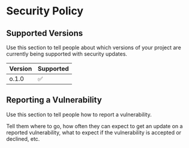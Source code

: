 # Security Policy

## Supported Versions

Use this section to tell people about which versions of your project are
currently being supported with security updates.

| Version | Supported          |
| ------- | ------------------ |
| o.1.0   | :white_check_mark: |

## Reporting a Vulnerability

Use this section to tell people how to report a vulnerability.

Tell them where to go, how often they can expect to get an update on a
reported vulnerability, what to expect if the vulnerability is accepted or
declined, etc.
